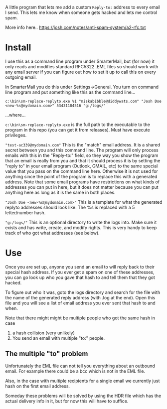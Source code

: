A little program that lets me add a custom `Reply-to:` address to every email I send. This lets me know when someone gets hacked and lets me control spam. 

More info here..
https://josh.com/notes/anti-spam-system/a2-rfc.txt

# Install

I use this as a command line program under SmarterMail, but (for now) it only reads and modifies standard RFC5322 .EML files so 
should work with any email server if you can figure out how to set it up to call this on every outgoing email. 

In SmarterMail you do this under Settings->General. You turn on command line program and put something like this as the command line...

```
c:\bin\sm-replace-replyto.exe %1 "miskabibble@diddywats.com" "Josh Doe <new-%s@mydomain.com>" 53431184516 "g:/logs/"
```   

...where...

`c:\bin\sm-replace-replyto.exe`
is the full path to the executable to the program in this repo (you can get it from releases). Must have execute privileges. 


`"test-ac339@mydomain.com"`
This is the "match" email address. It is a shared secret between you and this command line. The program will only process emails
with this in the "Reply-to:" field, so they way you show the program that an email is really from you and that it should process it
is by setting the "reply to" in your email program (Outlook, GMAIL, etc) to the same special value that you pass on the command line
here. Otherwise it is not used for anything since the point of the program is to replace this with a generated address. Note that
some email programs have restrictions on what kinds of addresses you can put in here, but it does not matter because you can put
anything here as long as it is the same in both places. 

`"Josh Doe <new-%s@mydomain.com>"`
This is a template for what the generated replyto addresses should look like. The %s is replaced with a 5 letter/number hash.

`"g:/logs/"`
This is an optional directory to write the logs into. Make sure it exists and has write, create, and modify rights. This is very handy
to keep track of who got what addresses (see below).

# Use

Once you are set up, anyone you send an email to will reply back to their special hash address. If you ever get a spam on one of these
addresses, you can go look up who you gave that hash to and tell them that they got hacked. 

To figure out who it was, goto the logs directory and search for the file with the name of the generated reply address (with .log at the end). Open this file and you will see a list of email address you ever sent that hash to and when. 

Note that there might might be multiple people who got the same hash in case 

1. a hash collision (very unlikely)
2. You send an email with multiple "to:" people. 

## The multiple "to" problem

Unfortunately the EML file can not tell you everything about an outbound email. For example there could be a bcc which is not in the EML
file. 

Also, in the case with multiple recipients for a single email we currently just hash on the first email address. 

Someday these problems will be solved by using the HDR file which has the actual delivery info in it, but for now this will have to suffice. 


